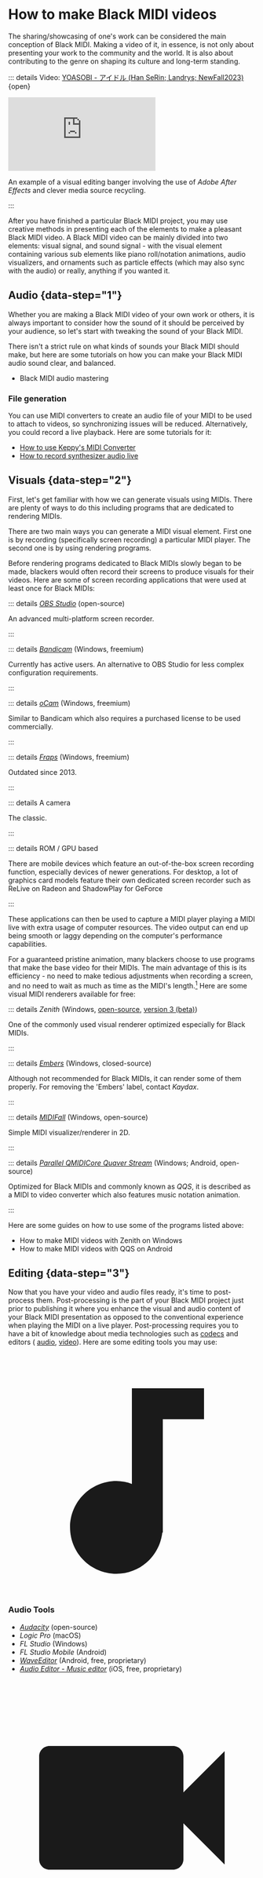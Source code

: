 # How to make Black MIDI videos

The sharing/showcasing of one's work can be considered the main conception of
Black MIDI. Making a video of it, in essence, is not only about presenting
your work to the community and the world. It is also about contributing to
the genre on shaping its culture and long-term standing.

::: details Video: [YOASOBI - アイドル (Han SeRin; Landrys; NewFall2023)][a] {open}

<iframe
  src="https://youtube.com/embed/IhbBqNzHSJY"
  allow="accelerometer; autoplay; encrypted-media; gyroscope; picture-in-picture" 
  frameborder="0" 
  allowfullscreen
></iframe>

An example of a visual editing banger involving the use of *Adobe After
Effects* and clever media source recycling.

:::

After you have finished a particular Black MIDI project, you may use creative
methods in presenting each of the elements to make a pleasant Black MIDI
video. A Black MIDI video can be mainly divided into two elements: visual
signal, and sound signal - with the visual element containing various sub
elements like piano roll/notation animations, audio visualizers, and
ornaments such as particle effects (which may also sync with the audio) or
really, anything if you wanted it.

## Audio {data-step="1"}

Whether you are making a Black MIDI video of your own work or others, it is
always important to consider how the sound of it should be perceived by your
audience, so let's start with tweaking the sound of your Black MIDI.

There isn't a strict rule on what kinds of sounds your Black MIDI should make,
but here are some tutorials on how you can make your Black MIDI audio sound
clear, and balanced.

- Black MIDI audio mastering

### File generation

You can use MIDI converters to create an audio file of your MIDI to be used to
attach to videos, so synchronizing issues will be reduced. Alternatively, you
could record a live playback. Here are some tutorials for it:

- [How to use Keppy's MIDI Converter](/software/synthesizer/keppy-midi-converter)
- [How to record synthesizer audio live](/software/insight/record-midi-live-with-audacity)

## Visuals {data-step="2"}

First, let's get familiar with how we can generate visuals using MIDIs. There
are plenty of ways to do this including programs that are dedicated to
rendering MIDIs.

There are two main ways you can generate a MIDI visual element. First one is
by recording (specifically screen recording) a particular MIDI player. The
second one is by using rendering programs.

Before rendering programs dedicated to Black MIDIs slowly began to be made,
blackers would often record their screens to produce visuals for their
videos. Here are some of screen recording applications that were used at
least once for Black MIDIs:

::: details [*OBS Studio*][obs] (open-source)

An advanced multi-platform screen recorder.

:::

::: details [*Bandicam*][bandi] (Windows, freemium)

Currently has active users. An alternative to OBS Studio for less complex
configuration requirements.

:::

::: details [*oCam*][ocam] (Windows, freemium)

Similar to Bandicam which also requires a purchased license to be used
commercially.

:::

::: details [*Fraps*][frap] (Windows, freemium)

Outdated since 2013.

:::

::: details A camera

The classic.

:::

::: details ROM / GPU based

There are mobile devices which feature an out-of-the-box screen recording
function, especially devices of newer generations. For desktop, a lot of
graphics card models feature their own dedicated screen recorder such as
ReLive on Radeon and ShadowPlay for GeForce

:::

These applications can then be used to capture a MIDI player playing a MIDI
live with extra usage of computer resources. The video output can end up
being smooth or laggy depending on the computer's performance capabilities.

For a guaranteed pristine animation, many blackers choose to use programs that
make the base video for their MIDIs. The main advantage of this is its
efficiency - no need to make tedious adjustments when recording a screen, and
no need to wait as much as time as the MIDI's length.[^s] Here are some
visual MIDI renderers available for free:

::: details *Zenith* (Windows, [open-source][zen], [version 3 (beta)][zen3])

One of the commonly used visual renderer optimized especially for Black MIDIs.

:::

::: details [*Embers*][emb] (Windows, closed-source)

Although not recommended for Black MIDIs, it can render some of them properly.
For removing the 'Embers' label, contact *Kaydax*.

:::

::: details [*MIDIFall*][mfall] (Windows, open-source)

Simple MIDI visualizer/renderer in 2D.

:::

::: details [*Parallel QMIDICore Quaver Stream*][qqs] (Windows; Android, open-source)

Optimized for Black MIDIs and commonly known as *QQS*, it is described as a
MIDI to video converter which also features music notation animation.

:::

Here are some guides on how to use some of the programs listed above:

- How to make MIDI videos with Zenith on Windows
- How to make MIDI videos with QQS on Android 
<!--https://youtu.be/gJMOkLf60Tc-->
<!--https://youtu.be/aP3H7N2ML7U-->

## Editing {data-step="3"}

Now that you have your video and audio files ready, it's time to post-process
them. Post-processing is the part of your Black MIDI project just prior to
publishing it where you enhance the visual and audio content of your Black
MIDI presentation as opposed to the conventional experience when playing the
MIDI on a live player. Post-processing requires you to have a bit of
knowledge about media technologies such as [codecs][codec] and editors (
[audio][aud], [video][vfx]). Here are some editing tools you may use:

### <svg viewBox="0 0 24 24" fill="currentColor" xmlns="http://www.w3.org/2000/svg"><path d="M12 3v9.28a4.39 4.39 0 00-1.5-.28C8.01 12 6 14.01 6 16.5S8.01 21 10.5 21c2.31 0 4.2-1.75 4.45-4H15V6h4V3h-7z"></path></svg> Audio Tools

- [*Audacity*][auda] (open-source)
- *Logic Pro* (macOS)
- *FL Studio* (Windows)
- *FL Studio Mobile* (Android)
- [*WaveEditor*][waveed] (Android, free, proprietary)
- [*Audio Editor - Music editor*][auded] (iOS, free, proprietary)

### <svg stroke="currentColor" fill="currentColor" stroke-width="0" viewBox="0 0 24 24" xmlns="http://www.w3.org/2000/svg"><path fill="none" d="M0 0h24v24H0z"></path><path d="M17 10.5V7c0-.55-.45-1-1-1H4c-.55 0-1 .45-1 1v10c0 .55.45 1 1 1h12c.55 0 1-.45 1-1v-3.5l4 4v-11l-4 4z"></path></svg> Video Tools

- [*Shotcut*][shotc] (open-source)
- [*Davinci Resolve*][davin] (free/proprietary, paid version available)
- [*Premiere Pro*][pr] (proprietary)
- [*After Effects*][ae] (proprietary)
- [*Blender*][blend] (open-source)
- [*ffmpeg*][ff] (open-source, CLI based, for advanced users)
- *Kinemaster* ([Android][kine-a], [iOS][kine-i], free/proprietary)
- *PowerDirector* ([Android][pdir-a], [iOS][pdir-i], free/proprietary)

For audio editors, you can utilize the same Digital Audio Workstation
(DAW) that you have already chosen for editing MIDIs, given that DAWs are
primarily designed for audio editing tasks. However, if your current MIDI
audio requires no additional processing, you have the option to skip this
step and proceed directly to using a video editor.

In case you prefer to avoid any further processing altogether, there are two
approaches you can take. First, you can manually synchronize the audio and
video by using either a video editor or by executing ffmpeg commands.
However, please note that the latter method requires familiarity with
command-line interface (CLI) and ffmpeg syntaxes.

Finally, if you really don't want to do any further processing, you could
simply sync the audio and video using either a video editor or ffmpeg.
Alternatively, some renderers (such as Zenith and QQS) offer the ability to
automatically sync your rendered MIDI video and audio, and output a
ready-for-publishing video file.

There are available tutorials for editing audio/videos from various people on
video sharing sites (such as YouTube). They can offer detailed and insightful
procedures on how to perform certain desired effects to be applied to your
Black MIDI video. At this point, I could simply suggest to search within the
sites using the keywords of your video/audio editor with the description of
your desired effects<!--, but here are some that is especially applied for a Black MIDI video:-->.
<!--ul>
  []()
</ul-->

## Publishing {data-step="4"}

After finally making a Black MIDI video, the final option would be to show it
to the world by uploading the video to video sharing sites. The most viable
solution to this is by using YouTube, which is currently one of the
~~only~~ video sharing platforms of all time. This is recommended for a
number of reasons: (1) it can reach more audience the most; (2) it can keep
you from possible unnecessary copyright concerns; (3) and it is where most
blackers and fans are with the same interest for the genre.

To be able to use YouTube, you will need to create a Google account (or sign
in to an existing one). You could then go to [YouTube][yt] and the site will
guide you to navigate through the process of uploading your video.

Don't forget to share the link of the video to nearby communities like
[Reddit][r/] or [Discord][gg] so you could get a head start audience!

## Footnotes

[^s]: Rendering time can vary by configuration.

[a]: <https://youtu.be/IhbBqNzHSJY>
[obs]: <https://github.com/obsproject/obs-studio/releases>
[bandi]: <https://www.bandicam.com/downloads/>
[ocam]: <https://ohsoft.net/eng/ocam/download.php>
[frap]: <https://fraps.com/download.php>
[zen]: <https://github.com/arduano/Zenith-MIDI/releases>
[zen3]: <https://cdn.discordapp.com/attachments/342003805270966284/1098826501400567889/Release.7z>
[emb]: <https://github.com/LyricWulf/Embers/releases/>
[mfall]: <https://github.com/Gawehold/MIDIFall/releases>
[qqs]: <https://github.com/Tweak-1600/ParallelQQS/releases>
[codec]: <https://en.wikipedia.org/wiki/Codec>
[aud]: <https://en.wikipedia.org/wiki/Audio_editing_software>
[vfx]: <https://en.wikipedia.org/wiki/Video_editing>
[auda]: <https://github.com/audacity/audacity/releases>
[waveed]: <https://play.google.com/store/apps/details?id=io.sbaud.wavstudio>
[auded]: <https://apps.apple.com/us/app/audio-editor-music-editor/id1493256837>
[shotc]: <https://www.shotcut.org/download/>
[davin]: <https://www.blackmagicdesign.com/products/davinciresolve/>
[pr]: <https://www.adobe.com/products/premiere.html>
[ae]: <https://www.adobe.com/products/aftereffects.html>
[blend]: <https://www.blender.org/>
[ff]: <https://github.com/GyanD/codexffmpeg/releases/>
[kine-a]: <https://play.google.com/store/apps/details?id=com.nexstreaming.app.kinemasterfree>
[kine-i]: <https://apps.apple.com/us/app/kinemaster-video-editor-maker/id1609369954>
[pdir-a]: <https://play.google.com/store/apps/details?id=com.cyberlink.powerdirector.DRA140225_01>
[pdir-i]: <https://apps.apple.com/tr/app/powerdirector-video-editor/id1473574597>
[yt]: <https://youtube.com>
[r/]: <https://reddit.com/r/BlackMIDI>
[gg]: <https://discord.gg/s42aft8>
